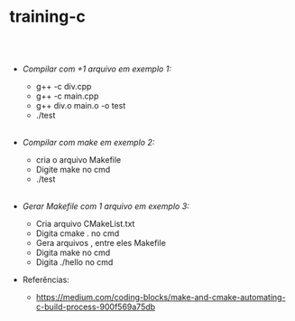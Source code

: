 # training-c #

</br></br>

  - *Compilar com +1 arquivo em exemplo 1:*</br>
      - g++ -c div.cpp</br>
      - g++ -c main.cpp</br>
      - g++ div.o main.o -o test</br>
      - ./test</br></br>
  - *Compilar com make em exemplo 2:*</br>
      - cria o arquivo Makefile</br>
      - Digite make no cmd</br>
      - ./test</br></br>
  
  - *Gerar Makefile com 1 arquivo em exemplo 3:* </br>
      - Cria arquivo CMakeList.txt</br>
      - Digita cmake . no cmd</br>
      - Gera arquivos , entre eles Makefile</br>
      - Digita make no cmd</br>
      - Digita ./hello no cmd</br>
  
        
  - Referências: 
      - https://medium.com/coding-blocks/make-and-cmake-automating-c-build-process-900f569a75db</br></br></br>
  
   

  
